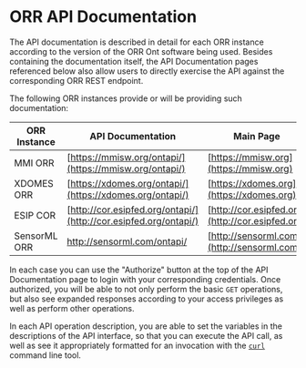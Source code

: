 # ORR API Documentation
  
The API documentation is described in detail for each ORR instance according to 
the version of the ORR Ont software being used.
Besides containing the documentation itself, the API Documentation pages referenced below 
also allow users to directly exercise the API against the corresponding ORR REST endpoint.

The following ORR instances provide or will be providing such documentation:

|ORR Instance| API Documentation | Main Page |
|-|-|-|
| MMI ORR       | [https://mmisw.org/ontapi/](https://mmisw.org/ontapi/)           | [https://mmisw.org](https://mmisw.org) | 
| XDOMES ORR    | [https://xdomes.org/ontapi/](https://xdomes.org/ontapi/)         | [https://xdomes.org](https://xdomes.org) | 
| ESIP COR      | [http://cor.esipfed.org/ontapi/](http://cor.esipfed.org/ontapi/) | [http://cor.esipfed.org](http://cor.esipfed.org) | 
| SensorML ORR  | http://sensorml.com/ontapi/                                      | [http://sensorml.com](http://sensorml.com) | 

In each case you can use the "Authorize" button at the top of the API Documentation page to login with your 
corresponding credentials. 
Once authorized, you will be able to not only perform the basic `GET` operations,
but also see expanded responses according to your access privileges
as well as perform other operations.

In each API operation description, you are able to set the variables in the descriptions of the API interface, 
so that you can execute the API call, as well as see it appropriately formatted for an invocation with 
the [`curl`](https://curl.haxx.se/) command line tool.
